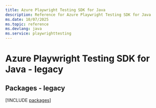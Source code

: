 ```yaml
---
title: Azure Playwright Testing SDK for Java
description: Reference for Azure Playwright Testing SDK for Java
ms.date: 10/07/2025
ms.topic: reference
ms.devlang: java
ms.service: playwrighttesting
---
```

# Azure Playwright Testing SDK for Java - legacy
## Packages - legacy
[!INCLUDE [packages](playwright-testing-index.md)]